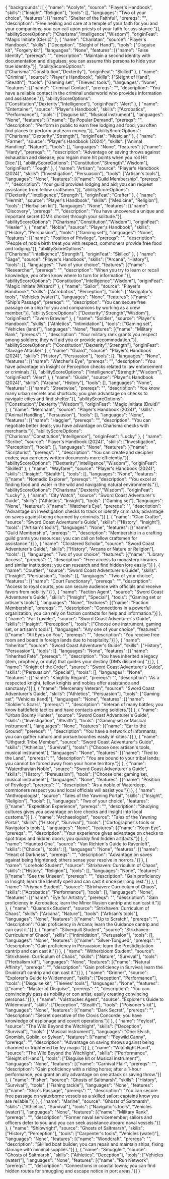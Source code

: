 {
"backgrounds": [
{
"name": "Acolyte",
"source": "Player's Handbook",
"skills": ["Insight", "Religion"],
"tools": [],
"languages": "Two of your choice",
"features": [{"name": "Shelter of the Faithful", "prereqs": "", "description": "Free healing and care at a temple of your faith for you and your companions; you can call upon priests of your faith for assistance."}],
"abilityScoreOptions": ["Charisma","Intelligence","Wisdom"],
"originFeat": "Magic Initiate (Cleric)"
},
{
"name": "Charlatan",
"source": "Player's Handbook",
"skills": ["Deception", "Sleight of Hand"],
"tools": ["Disguise kit", "Forgery kit"],
"languages": "None",
"features": [{"name": "False Identity", "prereqs": "", "description": "Maintain a second identity with documentation and disguises; you can assume this persona to hide your true identity."}],
"abilityScoreOptions": ["Charisma","Constitution","Dexterity"],
"originFeat": "Skilled"
},
{
"name": "Criminal",
"source": "Player's Handbook",
"skills": ["Sleight of Hand", "Stealth"],
"tools": ["Gaming set", "Thieves' tools"],
"languages": "None",
"features": [{"name": "Criminal Contact", "prereqs": "", "description": "You have a reliable contact in the criminal underworld who provides information and assistance."}],
"abilityScoreOptions": ["Constitution","Dexterity","Intelligence"],
"originFeat": "Alert"
},
{
"name": "Entertainer",
"source": "Player's Handbook",
"skills": ["Acrobatics", "Performance"],
"tools": ["Disguise kit", "Musical instrument"],
"languages": "None",
"features": [{"name": "By Popular Demand", "prereqs": "", "description": "Perform in public to earn free lodging and food; you often find places to perform and earn money."}],
"abilityScoreOptions": ["Charisma","Dexterity","Strength"],
"originFeat": "Musician"
},
{
"name": "Farmer",
"source": "Player's Handbook (2024)",
"skills": ["Animal Handling", "Nature"],
"tools": [],
"languages": "None",
"features": [{"name": "Hardy", "prereqs": "", "description": "Advantage on saving throws against exhaustion and disease; you regain more hit points when you roll Hit Dice."}],
"abilityScoreOptions": ["Constitution","Strength","Wisdom"],
"originFeat": "Tough"
},
{
"name": "Artisan",
"source": "Player's Handbook (2024)",
"skills": ["Investigation", "Persuasion"],
"tools": ["Artisan's tools"],
"languages": "None",
"features": [{"name": "Guild Membership", "prereqs": "", "description": "Your guild provides lodging and aid; you can request assistance from fellow craftsmen."}],
"abilityScoreOptions": ["Dexterity","Intelligence","Strength"],
"originFeat": "Crafter"
},
{
"name": "Hermit",
"source": "Player's Handbook",
"skills": ["Medicine", "Religion"],
"tools": ["Herbalism kit"],
"languages": "None",
"features": [{"name": "Discovery", "prereqs": "", "description": "You have uncovered a unique and important secret (DM’s choice) through your solitude."}],
"abilityScoreOptions": ["Charisma","Constitution","Wisdom"],
"originFeat": "Healer"
},
{
"name": "Noble",
"source": "Player's Handbook",
"skills": ["History", "Persuasion"],
"tools": ["Gaming set"],
"languages": "None",
"features": [{"name": "Position of Privilege", "prereqs": "", "description": "People of noble birth treat you with respect; commoners provide free food and lodging."}],
"abilityScoreOptions": ["Charisma","Intelligence","Strength"],
"originFeat": "Skilled"
},
{
"name": "Sage",
"source": "Player's Handbook",
"skills": ["Arcana", "History"],
"tools": [],
"languages": "Two of your choice",
"features": [{"name": "Researcher", "prereqs": "", "description": "When you try to learn or recall knowledge, you often know where to turn for information."}],
"abilityScoreOptions": ["Constitution","Intelligence","Wisdom"],
"originFeat": "Magic Initiate (Wizard)"
},
{
"name": "Sailor",
"source": "Player's Handbook",
"skills": ["Acrobatics", "Perception"],
"tools": ["Navigator's tools", "Vehicles (water)"],
"languages": "None",
"features": [{"name": "Ship's Passage", "prereqs": "", "description": "You can secure free passage on a ship for you and companions by working as a crew member."}],
"abilityScoreOptions": ["Dexterity","Strength","Wisdom"],
"originFeat": "Tavern Brawler"
},
{
"name": "Soldier",
"source": "Player's Handbook",
"skills": ["Athletics", "Intimidation"],
"tools": ["Gaming set", "Vehicles (land)"],
"languages": "None",
"features": [{"name": "Military Rank", "prereqs": "", "description": "Your military rank grants you respect among soldiers; they will aid you or provide accommodation."}],
"abilityScoreOptions": ["Constitution","Dexterity","Strength"],
"originFeat": "Savage Attacker"
},
{
"name": "Guard",
"source": "Player's Handbook (2024)",
"skills": ["History", "Persuasion"],
"tools": [],
"languages": "None",
"features": [{"name": "Watcher's Eye", "prereqs": "", "description": "You have advantage on Insight or Perception checks related to law enforcement or criminals."}],
"abilityScoreOptions": ["Intelligence","Strength","Wisdom"],
"originFeat": "Alert"
},
{
"name": "Guide",
"source": "Player's Handbook (2024)",
"skills": ["Arcana", "History"],
"tools": [],
"languages": "None",
"features": [{"name": "Streetwise", "prereqs": "", "description": "You know many urban secrets and shortcuts; you gain advantage on checks to navigate cities and find shelter."}],
"abilityScoreOptions": ["Constitution","Dexterity","Wisdom"],
"originFeat": "Magic Initiate (Druid)"
},
{
"name": "Merchant",
"source": "Player's Handbook (2024)",
"skills": ["Animal Handling", "Persuasion"],
"tools": [],
"languages": "None",
"features": [{"name": "Haggler", "prereqs": "", "description": "You can negotiate better deals; you have advantage on Charisma checks with merchants."}],
"abilityScoreOptions": ["Charisma","Constitution","Intelligence"],
"originFeat": "Lucky"
},
{
"name": "Scribe",
"source": "Player's Handbook (2024)",
"skills": ["Investigation", "Perception"],
"tools": [],
"languages": "None",
"features": [{"name": "Scripturist", "prereqs": "", "description": "You can create and decipher codes; you can copy written documents more efficiently."}],
"abilityScoreOptions": ["Dexterity","Intelligence","Wisdom"],
"originFeat": "Skilled"
},
{
"name": "Wayfarer",
"source": "Player's Handbook (2024)",
"skills": ["Insight", "Stealth"],
"tools": [],
"languages": "None",
"features": [{"name": "Nomadic Explorer", "prereqs": "", "description": "You excel at finding food and water in the wild and navigating natural environments."}],
"abilityScoreOptions": ["Charisma","Dexterity","Wisdom"],
"originFeat": "Lucky"
},
{
"name": "City Watch",
"source": "Sword Coast Adventurer's Guide",
"skills": ["Athletics", "Insight"],
"tools": ["Gaming set"],
"languages": "None",
"features": [{"name": "Watcher's Eye", "prereqs": "", "description": "Advantage on Investigation checks to track or identify criminals; advantage on saves against being charmed by criminals."}]
},
{
"name": "Clan Crafter",
"source": "Sword Coast Adventurer's Guide",
"skills": ["History", "Insight"],
"tools": ["Artisan's tools"],
"languages": "None",
"features": [{"name": "Guild Membership", "prereqs": "", "description": "Membership in a crafting guild grants you resources; you can call on fellow craftsmen for assistance."}]
},
{
"name": "Cloistered Scholar",
"source": "Sword Coast Adventurer's Guide",
"skills": ["History", "Arcana or Nature or Religion"],
"tools": [],
"languages": "Two of your choice",
"features": [{"name": "Library Access", "prereqs": "", "description": "Free access to monastery libraries and similar institutions; you can research and find hidden lore easily."}]
},
{
"name": "Courtier",
"source": "Sword Coast Adventurer's Guide",
"skills": ["Insight", "Persuasion"],
"tools": [],
"languages": "Two of your choice",
"features": [{"name": "Court Functionary", "prereqs": "", "description": "Access to royal courts; you can secure audience with officials and receive favors from nobility."}]
},
{
"name": "Faction Agent",
"source": "Sword Coast Adventurer's Guide",
"skills": ["Insight", "Special"],
"tools": ["Gaming set or artisan's tools"],
"languages": "None",
"features": [{"name": "Faction Membership", "prereqs": "", "description": "Connections in a powerful organization; you can rely on faction contacts for help and information."}]
},
{
"name": "Far Traveler",
"source": "Sword Coast Adventurer's Guide",
"skills": ["Insight", "Perception"],
"tools": ["Choose one instrument, gaming set, or artisan's tools"],
"languages": "Any one of your choice",
"features": [{"name": "All Eyes on You", "prereqs": "", "description": "You receive free room and board in foreign lands due to hospitality."}]
},
{
"name": "Inheritor",
"source": "Sword Coast Adventurer's Guide",
"skills": ["History", "Persuasion"],
"tools": [],
"languages": "None",
"features": [{"name": "Inherited Fate", "prereqs": "", "description": "You have inherited a legacy (item, prophecy, or duty) that guides your destiny (DM’s discretion)."}]
},
{
"name": "Knight of the Order",
"source": "Sword Coast Adventurer's Guide",
"skills": ["Persuasion", "Special"],
"tools": [],
"languages": "None",
"features": [{"name": "Knightly Regard", "prereqs": "", "description": "As a respected knight, fellow knights and nobles offer assistance and sanctuary."}]
},
{
"name": "Mercenary Veteran",
"source": "Sword Coast Adventurer's Guide",
"skills": ["Athletics", "Persuasion"],
"tools": ["Gaming set", "Vehicles (land)"],
"languages": "None",
"features": [{"name": "Soldier's Scars", "prereqs": "", "description": "Veteran of many battles; you know battlefield tactics and have contacts among soldiers."}]
},
{
"name": "Urban Bounty Hunter",
"source": "Sword Coast Adventurer's Guide",
"skills": ["Investigation", "Stealth"],
"tools": ["Gaming set or Musical instrument"],
"languages": "None",
"features": [{"name": "Ear to the Ground", "prereqs": "", "description": "You have a network of informants; you can gather rumors and pursue bounties easily in cities."}]
},
{
"name": "Uthgardt Tribe Member",
"source": "Sword Coast Adventurer's Guide",
"skills": ["Athletics", "Survival"],
"tools": ["Choose one: artisan's tools, musical instrument"],
"languages": "None",
"features": [{"name": "Tied to the Land", "prereqs": "", "description": "You are bound to your tribal lands; you cannot be forced away from your home territory."}]
},
{
"name": "Waterdhavian Noble",
"source": "Sword Coast Adventurer's Guide",
"skills": ["History", "Persuasion"],
"tools": ["Choose one: gaming set, musical instrument"],
"languages": "None",
"features": [{"name": "Position of Privilege", "prereqs": "", "description": "As a noble of Waterdeep, commoners respect you and local officials will assist you."}]
},
{
"name": "Anthropologist",
"source": "Tales of the Yawning Portal",
"skills": ["Insight", "Religion"],
"tools": [],
"languages": "Two of your choice",
"features": [{"name": "Expedition Experience", "prereqs": "", "description": "Studying cultures gives you advantage on lore checks and insight into local customs."}]
},
{
"name": "Archaeologist",
"source": "Tales of the Yawning Portal",
"skills": ["History", "Survival"],
"tools": ["Cartographer's tools or Navigator's tools"],
"languages": "None",
"features": [{"name": "Keen Eye", "prereqs": "", "description": "Your experience gives advantage on checks to spot traps and hidden doors; you quickly find hidden artifacts."}]
},
{
"name": "Haunted One",
"source": "Van Richten's Guide to Ravenloft",
"skills": ["Choice"],
"tools": [],
"languages": "None",
"features": [{"name": "Heart of Darkness", "prereqs": "", "description": "Advantage on saves against being frightened; others sense your resolve in horrors."}]
},
{
"name": "Lorehold Student",
"source": "Strixhaven: Curriculum of Chaos",
"skills": ["History", "Religion"],
"tools": [],
"languages": "None",
"features": [{"name": "See the Unseen", "prereqs": "", "description": "Gain proficiency in Insight; learn the Identify spell and can cast it once per long rest."}]
},
{
"name": "Prismari Student",
"source": "Strixhaven: Curriculum of Chaos",
"skills": ["Acrobatics", "Performance"],
"tools": [],
"languages": "None",
"features": [{"name": "Eye for Artistry", "prereqs": "", "description": "Gain proficiency in Acrobatics; learn the Minor Illusion cantrip and can cast it."}]
},
{
"name": "Quandrix Student",
"source": "Strixhaven: Curriculum of Chaos",
"skills": ["Arcana", "Nature"],
"tools": ["Artisan's tools"],
"languages": "None",
"features": [{"name": "Up to Scratch", "prereqs": "", "description": "Gain proficiency in Arcana; learn the Guidance cantrip and can cast it."}]
},
{
"name": "Silverquill Student",
"source": "Strixhaven: Curriculum of Chaos",
"skills": ["Intimidation", "Persuasion"],
"tools": [],
"languages": "None",
"features": [{"name": "Silver-Tongued", "prereqs": "", "description": "Gain proficiency in Persuasion; learn the Prestidigitation cantrip and can cast it."}]
},
{
"name": "Witherbloom Student",
"source": "Strixhaven: Curriculum of Chaos",
"skills": ["Nature", "Survival"],
"tools": ["Herbalism kit"],
"languages": "None",
"features": [{"name": "Natural Affinity", "prereqs": "", "description": "Gain proficiency in Survival; learn the Druidcraft cantrip and can cast it."}]
},
{
"name": "Grinner",
"source": "Explorer's Guide to Wildemount",
"skills": ["Deception", "Performance"],
"tools": ["Disguise kit", "Thieves' tools"],
"languages": "None",
"features": [{"name": "Master of Disguise", "prereqs": "", "description": "You can convincingly pass as nobility or con artist, easily creating convincing personas."}]
},
{
"name": "Volstrucker Agent",
"source": "Explorer's Guide to Wildemount",
"skills": ["Deception", "Stealth"],
"tools": ["Poisoner's kit"],
"languages": "None",
"features": [{"name": "Dark Secret", "prereqs": "", "description": "Secret operative of the Clovis Concorde; you have knowledge of espionage and covert operations."}]
},
{
"name": "Feylost",
"source": "The Wild Beyond the Witchlight",
"skills": ["Deception", "Survival"],
"tools": ["Musical instrument"],
"languages": "One: Elvish, Gnomish, Goblin, or Sylvan",
"features": [{"name": "Feywild Canny", "prereqs": "", "description": "Advantage on saving throws against being charmed or frightened by fey magic."}]
},
{
"name": "Witchlight Hand",
"source": "The Wild Beyond the Witchlight",
"skills": ["Performance", "Sleight of Hand"],
"tools": ["Disguise kit or Musical instrument"],
"languages": "None",
"features": [{"name": "Carnival Flair", "prereqs": "", "description": "Gain proficiency with a riding horse; after a 1-hour performance, you grant an ally advantage on one attack or saving throw."}]
},
{
"name": "Fisher",
"source": "Ghosts of Saltmarsh",
"skills": ["History", "Survival"],
"tools": ["Fishing tackle"],
"languages": "None",
"features": [{"name": "Ship's Passage", "prereqs": "", "description": "You can secure free passage on waterborne vessels as a skilled sailor; captains know you are reliable."}]
},
{
"name": "Marine",
"source": "Ghosts of Saltmarsh",
"skills": ["Athletics", "Survival"],
"tools": ["Navigator's tools", "Vehicles (water)"],
"languages": "None",
"features": [{"name": "Military Rank", "prereqs": "", "description": "Former naval servicemember; sailors and officers defer to you and you can seek assistance aboard naval vessels."}]
},
{
"name": "Shipwright",
"source": "Ghosts of Saltmarsh",
"skills": ["History", "Perception"],
"tools": ["Carpenter's tools", "Vehicles (water)"],
"languages": "None",
"features": [{"name": "Woodcraft", "prereqs": "", "description": "Skilled boat builder; you can repair and maintain ships, fixing damage with minimal supplies."}]
},
{
"name": "Smuggler",
"source": "Ghosts of Saltmarsh",
"skills": ["Athletics", "Deception"],
"tools": ["Vehicles (water)"],
"languages": "None",
"features": [{"name": "Run Network", "prereqs": "", "description": "Connections in coastal towns; you can find hidden routes for smuggling and escape notice in port areas."}]
}
